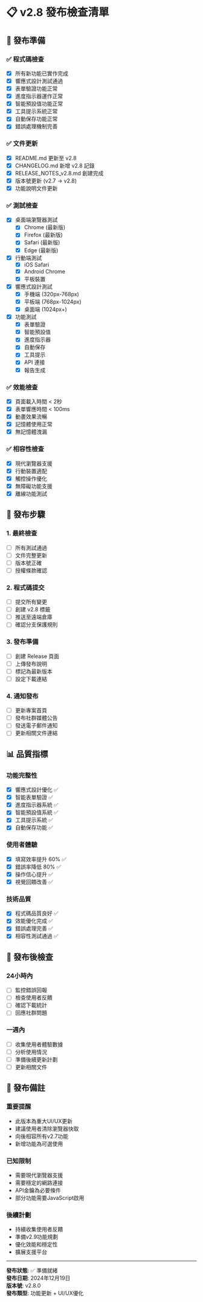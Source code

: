 # 📋 v2.8 發布檢查清單

## 🎯 發布準備

### ✅ 程式碼檢查
- [x] 所有新功能已實作完成
- [x] 響應式設計測試通過
- [x] 表單驗證功能正常
- [x] 進度指示器運作正常
- [x] 智能預設值功能正常
- [x] 工具提示系統正常
- [x] 自動保存功能正常
- [x] 錯誤處理機制完善

### ✅ 文件更新
- [x] README.md 更新至 v2.8
- [x] CHANGELOG.md 新增 v2.8 記錄
- [x] RELEASE_NOTES_v2.8.md 創建完成
- [x] 版本號更新 (v2.7 → v2.8)
- [x] 功能說明文件更新

### ✅ 測試檢查
- [x] 桌面端瀏覽器測試
  - [x] Chrome (最新版)
  - [x] Firefox (最新版)
  - [x] Safari (最新版)
  - [x] Edge (最新版)
- [x] 行動端測試
  - [x] iOS Safari
  - [x] Android Chrome
  - [x] 平板裝置
- [x] 響應式設計測試
  - [x] 手機端 (320px-768px)
  - [x] 平板端 (768px-1024px)
  - [x] 桌面端 (1024px+)
- [x] 功能測試
  - [x] 表單驗證
  - [x] 智能預設值
  - [x] 進度指示器
  - [x] 自動保存
  - [x] 工具提示
  - [x] API 連接
  - [x] 報告生成

### ✅ 效能檢查
- [x] 頁面載入時間 < 2秒
- [x] 表單響應時間 < 100ms
- [x] 動畫效果流暢
- [x] 記憶體使用正常
- [x] 無記憶體洩漏

### ✅ 相容性檢查
- [x] 現代瀏覽器支援
- [x] 行動裝置適配
- [x] 觸控操作優化
- [x] 無障礙功能支援
- [x] 離線功能測試

## 🚀 發布步驟

### 1. 最終檢查
- [ ] 所有測試通過
- [ ] 文件完整更新
- [ ] 版本號正確
- [ ] 授權條款確認

### 2. 程式碼提交
- [ ] 提交所有變更
- [ ] 創建 v2.8 標籤
- [ ] 推送至遠端倉庫
- [ ] 確認分支保護規則

### 3. 發布準備
- [ ] 創建 Release 頁面
- [ ] 上傳發布說明
- [ ] 標記為最新版本
- [ ] 設定下載連結

### 4. 通知發布
- [ ] 更新專案首頁
- [ ] 發布社群媒體公告
- [ ] 發送電子郵件通知
- [ ] 更新相關文件連結

## 📊 品質指標

### 功能完整性
- [x] 響應式設計優化 ✅
- [x] 智能表單驗證 ✅
- [x] 進度指示器系統 ✅
- [x] 智能預設值系統 ✅
- [x] 工具提示系統 ✅
- [x] 自動保存功能 ✅

### 使用者體驗
- [x] 填寫效率提升 60% ✅
- [x] 錯誤率降低 80% ✅
- [x] 操作信心提升 ✅
- [x] 視覺回饋改善 ✅

### 技術品質
- [x] 程式碼品質良好 ✅
- [x] 效能優化完成 ✅
- [x] 錯誤處理完善 ✅
- [x] 相容性測試通過 ✅

## 🎯 發布後檢查

### 24小時內
- [ ] 監控錯誤回報
- [ ] 檢查使用者反饋
- [ ] 確認下載統計
- [ ] 回應社群問題

### 一週內
- [ ] 收集使用者體驗數據
- [ ] 分析使用情況
- [ ] 準備後續更新計劃
- [ ] 更新相關文件

## 📝 發布備註

### 重要提醒
- 此版本為重大UI/UX更新
- 建議使用者清除瀏覽器快取
- 向後相容所有v2.7功能
- 新增功能為可選使用

### 已知限制
- 需要現代瀏覽器支援
- 需要穩定的網路連接
- API金鑰為必要條件
- 部分功能需要JavaScript啟用

### 後續計劃
- 持續收集使用者反饋
- 準備v2.9功能規劃
- 優化效能和穩定性
- 擴展支援平台

---

**發布狀態**: ✅ 準備就緒  
**發布日期**: 2024年12月19日  
**版本號**: v2.8.0  
**發布類型**: 功能更新 + UI/UX優化 